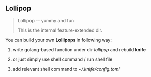 ## Lollipop

> Lollipop -- yummy and fun
>
> This is the internal feature-extended dir. 


You can build your own **Lollipops** in following way:

1. write golang-based function under dir _lollipop_ and rebuild **knife**

2. or just simply use shell command / run shell file

3. add relevant shell command to _~/.knife/config.toml_
